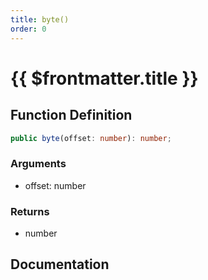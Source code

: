 ```yaml
---
title: byte()
order: 0
---
```


# {{ $frontmatter.title }}

<!--@include: ./byte_partial_header.md-->

## Function Definition

```ts
public byte(offset: number): number;
```

### Arguments

* offset: number

### Returns

* number

## Documentation

<!--@include: ./byte_partial_footer.md-->
